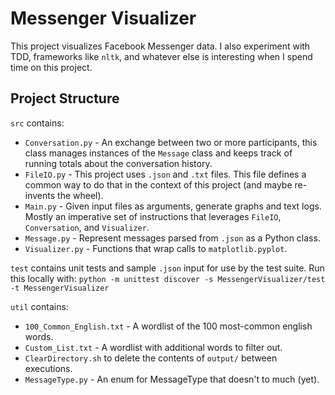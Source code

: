 # Messenger Visualizer

This project visualizes Facebook Messenger data.
I also experiment with TDD, frameworks like `nltk`, and whatever else is interesting when I spend time on this project.

## Project Structure

`src` contains:
- `Conversation.py` - An exchange between two or more participants, this class manages instances of the `Message` class and keeps track of running totals about the conversation history.
- `FileIO.py` - This project uses `.json` and `.txt` files. This file defines a common way to do that in the context of this project (and maybe re-invents the wheel).
- `Main.py` - Given input files as arguments, generate graphs and text logs. Mostly an imperative set of instructions that leverages `FileIO`, `Conversation`, and `Visualizer`.
- `Message.py` - Represent messages parsed from `.json` as a Python class.
- `Visualizer.py` - Functions that wrap calls to `matplotlib.pyplot`.

`test` contains unit tests and sample `.json` input for use by the test suite. 
Run this locally with: `python -m unittest discover -s MessengerVisualizer/test -t MessengerVisualizer`

`util` contains:
- `100_Common_English.txt` - A wordlist of the 100 most-common english words.
- `Custom_List.txt` - A wordlist with additional words to filter out.
- `ClearDirectory.sh` to delete the contents of `output/` between executions.
- `MessageType.py` - An enum for MessageType that doesn't to much (yet).